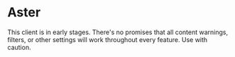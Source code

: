 # Aster
This client is in early stages. There's no promises that all content warnings, filters, or other settings will work throughout every feature. Use with caution.
